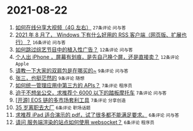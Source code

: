 # 2021-08-22

1. [如何在线分享大视频（4G 左右）](https://www.v2ex.com/t/797251) `27条评论` `问与答`
1. [2021 年 8 月了， Windows 下有什么好用的 RSS 客户端（网页版、扩展也行）？](https://www.v2ex.com/t/797265) `16条评论` `问与答`
1. [如何跳过综艺节目中的植入性广告？](https://www.v2ex.com/t/797274) `12条评论` `问与答`
1. [个人出 iPhone ，屏幕有划痕，是先自己换个屏，还是直接卖？](https://www.v2ex.com/t/797255) `12条评论` `Apple`
1. [请教一下大家的双肩包是在哪买的~](https://www.v2ex.com/t/797260) `9条评论` `问与答`
1. [张三，也挺茫然的](https://www.v2ex.com/t/797250) `9条评论` `随想`
1. [如何统一管理应用中第三方的 APIs？](https://www.v2ex.com/t/797284) `7条评论` `程序员`
1. [迫于不想坐公交，求推荐个 6000 以下的踏板摩托车](https://www.v2ex.com/t/797263) `7条评论` `问与答`
1. [[开源] EOS 链的多市场套利工具](https://www.v2ex.com/t/797258) `7条评论` `分享创造`
1. [35 岁离职去大厂](https://www.v2ex.com/t/797277) `6条评论` `职场话题`
1. [求推荐 iPad 适合演示的 pdf，试了很多都不能满足要求。](https://www.v2ex.com/t/797271) `6条评论` `问与答`
1. [请问 服务端渲染的站点如何使用 websocket？](https://www.v2ex.com/t/797249) `6条评论` `程序员`

